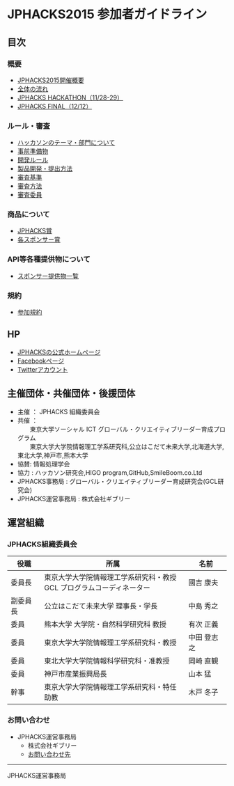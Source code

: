 # JPHACKS2015 参加者ガイドライン
## 目次
### 概要
- [JPHACKS2015開催概要](guidelines/abstract.md)
- [全体の流れ](guidelines/schedule.md)
- [JPHACKS HACKATHON（11/28-29）](guidelines/hackathons.md)
- [JPHACKS FINAL（12/12）](guidelines/final.md)

### ルール・審査
- [ハッカソンのテーマ・部門について](guidelines/theme.md)
- [事前準備物](guidelines/tools.md)
- [開発ルール](guidelines/rule.md)
- [製品開発・提出方法](guidelines/how-to-submit.md)
- [審査基準](guidelines/criteria.md)
- [審査方法](guidelines/how-to-judge.md)
- [審査委員](guidelines/judges.md)

### 商品について
- [JPHACKS賞](guidelines/prize.md)
- [各スポンサー賞](guidelines/sponsor-prize.md)

### API等各種提供物について
- [スポンサー提供物一覧](documents/offerlist.md)

### 規約
- [参加規約](guidelines/terms.md)

## HP
- [JPHACKSの公式ホームページ](https://jphacks.com)
- [Facebookページ](https://facebook.com/jphacks)
- [Twitterアカウント](https://twitter.com/japanhacks)

## 主催団体・共催団体・後援団体
- 主催 ： JPHACKS 組織委員会
- 共催 ：  
　　東京大学ソーシャル ICT グローバル・クリエイティブリーダー育成プログラム<br>
　　東京大学大学院情報理工学系研究科,公立はこだて未来大学,北海道大学,東北大学,神戸市,熊本大学
- 協賛: 情報処理学会
- 協力 : ハッカソン研究会,HIGO program,GitHub,SmileBoom.co.Ltd
- JPHACKS事務局 : グローバル・クリエイティブリーダー育成研究会(GCL研究会)
- JPHACKS運営事務局 : 株式会社ギブリー

## 運営組織
### JPHACKS組織委員会
|役職|所属|名前|
|---|---|---|
|委員長|東京大学大学院情報理工学系研究科・教授<br>GCL プログラムコーディネーター|國吉 康夫|
|副委員長|公立はこだて未来大学 理事長・学長|中島 秀之|
|委員|熊本大学 大学院・自然科学研究科 教授|有次 正義|
|委員|東京大学大学院情報理工学系研究科・教授 |中田 登志之|
|委員|東北大学大学院情報科学研究科・准教授|岡崎 直観|
|委員|神戸市産業振興局長|山本 猛|
|幹事|東京大学大学院情報理工学系研究科・特任助教|木戸 冬子|

### お問い合わせ
- JPHACKS運営事務局
  - 株式会社ギブリー
  - [お問い合わせ先](https://jphacks.com/contact/)


----
JPHACKS運営事務局
